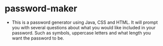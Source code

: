 # password-maker

- This is a password generator using Java, CSS and HTML. It will prompt you with several questions about what you would like included in your password. Such as symbols, uppercase letters and what length you want the password to be. 
